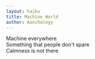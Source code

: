 ```yaml
---
layout: haiku
title: Machine World
author: Aanchalogy
---
```


Machine everywhere<br>
Something that people don't spare<br>
Calmness is not there<br>
